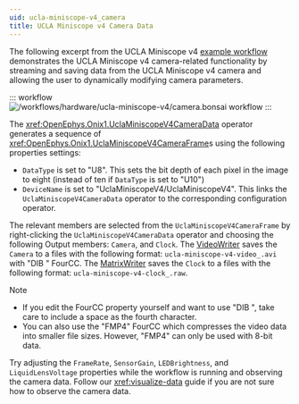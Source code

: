 ```yaml
---
uid: ucla-miniscope-v4_camera
title: UCLA Miniscope v4 Camera Data
---
```


The following excerpt from the UCLA Miniscope v4 [example workflow](xref:ucla-miniscope-v4) demonstrates the UCLA
Miniscope v4 camera-related functionality by streaming and saving data from the UCLA Miniscope v4 camera and allowing
the user to dynamically modifying camera parameters.

::: workflow
![/workflows/hardware/ucla-miniscope-v4/camera.bonsai workflow](../../../workflows/hardware/ucla-miniscope-v4/camera.bonsai)
:::

The <xref:OpenEphys.Onix1.UclaMiniscopeV4CameraData> operator generates a sequence of
<xref:OpenEphys.Onix1.UclaMiniscopeV4CameraFrame>s using the following properties settings:
- `DataType` is set to "U8". This sets the bit depth of each pixel in the image to eight (instead of ten if `DataType`
  is set to "U10")
- `DeviceName` is set to "UclaMiniscopeV4/UclaMiniscopeV4". This links the `UclaMiniscopeV4CameraData` operator to the
  corresponding configuration operator. 

The relevant members are selected from the `UclaMiniscopeV4CameraFrame` by right-clicking the
`UclaMiniscopeV4CameraData` operator and choosing the following Output members: `Camera`, and `Clock`. The
[VideoWriter](xref:Bonsai.Vision.VideoWriter) saves the `Camera` to a files with the following format:
`ucla-miniscope-v4-video_.avi` with "DIB " FourCC. The [MatrixWriter](xref:Bonsai.Dsp.MatrixWriter) saves the `Clock` to a
files with the following format: `ucla-miniscope-v4-clock_.raw`.

> [!NOTE]
> - If you edit the FourCC property yourself and want to use "DIB ", take care to include a space as the fourth character.
> - You can also use the "FMP4" FourCC which compresses the video data into smaller file sizes. However, "FMP4" can only
> be used with 8-bit data.

Try adjusting the `FrameRate`, `SensorGain`, `LEDBrightness`, and `LiquidLensVoltage` properties while the workflow is
running and observing the camera data. Follow our <xref:visualize-data> guide if you are not sure how to observe the
camera data. 
